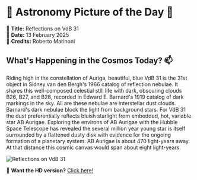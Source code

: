 # 🌌 **Astronomy Picture of the Day** 🌌

🔭 **Title:** Reflections on VdB 31  
📅 **Date:** 13 February 2025  
📸 **Credits:** Roberto Marinoni  

## **What's Happening in the Cosmos Today?** 📫

Riding high in the constellation of Auriga, beautiful, blue VdB 31 is the 31st object in Sidney van den Bergh's 1966 catalog of reflection nebulae. It shares this well-composed celestial still life with dark, obscuring clouds B26, B27, and B28, recorded in Edward E. Barnard's 1919 catalog of dark markings in the sky. All are these nebulae are interstellar dust clouds. Barnard's dark nebulae block the light from background stars. For VdB 31 the dust preferentially reflects bluish starlight from embedded, hot, variable star AB Aurigae. Exploring the environs of AB Aurigae with the Hubble Space Telescope has revealed the several million year young star is itself surrounded by a flattened dusty disk with evidence for the ongoing formation of a planetary system. AB Aurigae is about 470 light-years away. At that distance this cosmic canvas would span about eight light-years.


![Reflections on VdB 31](https://apod.nasa.gov/apod/image/2502/Vdb31_Astrobin1024.jpg)

🌠 **Want the HD version?** [Click here!](https://apod.nasa.gov/apod/image/2502/Vdb31_Astrobin2048.jpg)
